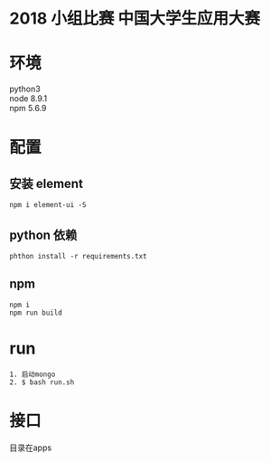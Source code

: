 # 2018 小组比赛 中国大学生应用大赛

# 环境
python3     
node 8.9.1    
npm 5.6.9   

# 配置 
## 安装 element 
``` shell
npm i element-ui -S
```

## python 依赖
``` shell
phthon install -r requirements.txt
```

## npm
``` shell
npm i
npm run build
```

# run
``` shell
1. 启动mongo 
2. $ bash run.sh
```

# 接口
目录在apps
